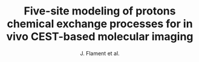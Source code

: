 ---
cat: ciel
subcat: neurophysics
bestof: false
author: J. Flament et al.
title: Five-site modeling of protons chemical exchange processes for in vivo CEST-based molecular imaging
year: 2009
type: misc
---